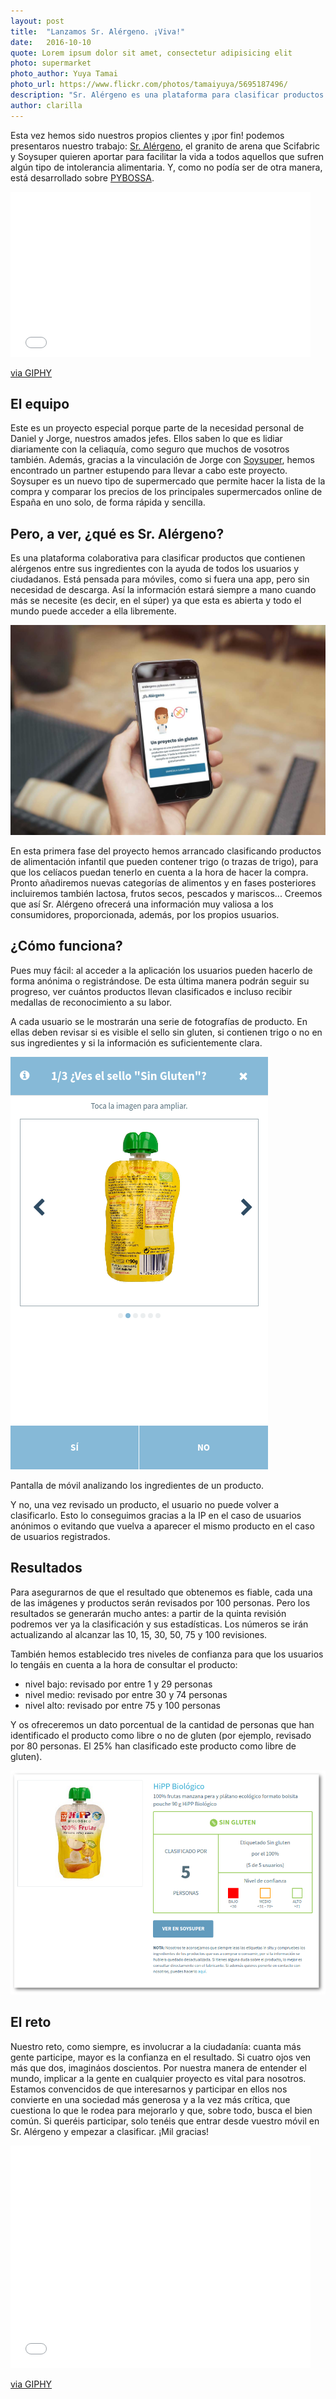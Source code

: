 ```yaml
---
layout: post
title:  "Lanzamos Sr. Alérgeno. ¡Viva!"
date:   2016-10-10 
quote: Lorem ipsum dolor sit amet, consectetur adipisicing elit
photo: supermarket
photo_author: Yuya Tamai
photo_url: https://www.flickr.com/photos/tamaiyuya/5695187496/
description: "Sr. Alérgeno es una plataforma para clasificar productos que contienen alérgenos en sus ingredientes."
author: clarilla 
---
```

Esta vez hemos sido nuestros propios clientes y ¡por fin! podemos presentaros nuestro trabajo: [Sr. Alérgeno](http://sralergeno.pybossa.com), el granito de arena que Scifabric y Soysuper quieren aportar para facilitar la vida a todos aquellos que sufren algún tipo de intolerancia alimentaria. Y, como no podía ser de otra manera, está desarrollado sobre [PYBOSSA](http://pybossa.com).

<div class="embed-responsive embed-responsive-16by9">
<iframe src="//giphy.com/embed/l41YfdYdptDB9RHIA" width="480" height="264" frameBorder="0" class="giphy-embed" allowFullScreen></iframe><p><a href="https://giphy.com/gifs/ava-duvernay-blackgirlmagic-black-girl-magic-l41YfdYdptDB9RHIA">via GIPHY</a></p>
</div>


## El equipo
Este es un proyecto especial porque parte de la necesidad personal de Daniel y Jorge, nuestros amados jefes. Ellos saben lo que es lidiar diariamente con la celiaquía, como seguro que muchos de vosotros también.  Además, gracias a la vinculación de Jorge con [Soysuper](https://soysuper.com), hemos encontrado un partner estupendo para llevar a cabo este proyecto.  Soysuper es un nuevo tipo de supermercado que permite hacer la lista de la compra y comparar los precios de los principales supermercados online de España en uno solo, de forma rápida y sencilla.


## Pero, a ver, ¿qué es Sr. Alérgeno?
Es una plataforma colaborativa para clasificar productos que contienen alérgenos entre sus ingredientes con la ayuda de todos los usuarios y ciudadanos. Está pensada para móviles, como si fuera una app, pero sin necesidad de descarga. Así la información estará siempre a mano cuando más se necesite (es decir, en el súper) ya que esta es abierta y todo el mundo puede acceder a ella libremente.

![Sr. Alérgeno mockup](/assets/img/blog/sralergenomockup.jpg)

En esta primera fase del proyecto hemos arrancado clasificando productos de alimentación infantil que pueden contener trigo (o trazas de trigo), para que los celíacos puedan tenerlo en cuenta a la hora de hacer la compra. Pronto añadiremos nuevas categorías de alimentos y en fases posteriores incluiremos también lactosa, frutos secos, pescados y mariscos... 
Creemos que así Sr. Alérgeno ofrecerá una información muy valiosa a los consumidores, proporcionada, además, por los propios usuarios. 

## ¿Cómo funciona?
Pues muy fácil: al acceder a la aplicación los usuarios pueden hacerlo de forma anónima o registrándose. De esta última manera podrán seguir su progreso, ver cuántos productos llevan clasificados e incluso recibir medallas de reconocimiento a su labor. 

A cada usuario se le mostrarán una serie de fotografías de producto. En ellas deben revisar si es visible el sello sin gluten, si contienen trigo o no en sus ingredientes y si la información es suficientemente clara. 

![Clasificando productos sin gluten](/assets/img/blog/sralergenoscreenshot.jpg)
<p class="post-caption">Pantalla de móvil analizando los ingredientes de un producto.</p>

Y no, una vez revisado un producto, el usuario no puede volver a clasificarlo. Esto lo conseguimos gracias a la IP en el caso de usuarios anónimos o evitando que vuelva a aparecer el mismo producto en el caso de usuarios registrados.


## Resultados
Para asegurarnos de que el resultado que obtenemos es fiable, cada una de las imágenes y productos serán revisados por 100 personas. Pero los resultados se generarán mucho antes: a partir de la quinta revisión podremos ver ya la clasificación y sus estadísticas. Los números se irán actualizando al alcanzar las 10, 15, 30, 50, 75 y 100 revisiones.

También hemos establecido tres niveles de confianza para que los usuarios lo tengáis en cuenta a la hora de consultar el producto: 

* nivel bajo: revisado por entre 1 y 29 personas
* nivel medio: revisado por entre 30 y 74 personas
* nivel alto: revisado por entre 75 y 100 personas

Y os ofreceremos un dato porcentual de la cantidad de personas que han identificado el producto como libre o no de gluten (por ejemplo, revisado por 80 personas. El 25% han clasificado este producto como libre de gluten).


![Ejemplo de resultado](/assets/img/blog/sralergenoresults.png)

## El reto
Nuestro reto, como siempre, es involucrar a la ciudadanía: cuanta más gente participe, mayor es la confianza en el resultado. Si cuatro ojos ven más que dos, imagináos doscientos. 
Por nuestra manera de entender el mundo, implicar a la gente en cualquier proyecto es vital para nosotros. Estamos convencidos de que interesarnos y participar en ellos nos convierte en una sociedad más generosa y a la vez más crítica, que cuestiona lo que le rodea para mejorarlo y que, sobre todo, busca el bien común. 
Si queréis participar, solo tenéis que entrar desde vuestro móvil en Sr. Alérgeno y empezar a clasificar. ¡Mil gracias!

<div class="embed-responsive embed-responsive-4by3">
<iframe src="//giphy.com/embed/10c9BEZyo8szo4" width="480" height="356" frameBorder="0" class="giphy-embed" allowFullScreen></iframe><p><a href="https://giphy.com/gifs/kiss-10c9BEZyo8szo4">via GIPHY</a></p>
</div>
